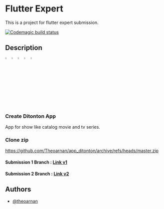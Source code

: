# Flutter Expert
This is a project for flutter expert submission.

[![Codemagic build status](https://api.codemagic.io/apps/64799dd8ed0d544961dd09ba/64799dd8ed0d544961dd09b9/status_badge.svg)](https://codemagic.io/apps/64799dd8ed0d544961dd09ba/64799dd8ed0d544961dd09b9/latest_build)

## Description
<img src="https://cdn-icons-png.flaticon.com/512/541/541415.png"  width="4%" height="4%"><img src="https://cdn-icons-png.flaticon.com/512/541/541415.png"  width="4%" height="4%"><img src="https://cdn-icons-png.flaticon.com/512/541/541415.png"  width="4%" height="4%"><img src="https://cdn-icons-png.flaticon.com/512/541/541415.png"  width="4%" height="4%"><img src="https://cdn-icons-png.flaticon.com/512/541/541415.png"  width="4%" height="4%">

### Create Ditonton App
App for show like catalog movie and tv series.

### Clone zip
https://github.com/Theoarnan/app_ditonton/archive/refs/heads/master.zip
#### Submission 1 Branch : [Link v1](https://github.com/Theoarnan/app_ditonton/tree/feature/submission_1_add_tv_series)
#### Submission 2 Branch : [Link v2](https://github.com/Theoarnan/app_ditonton/tree/feature/submission_2)

## Authors
- [@theoarnan](https://www.github.com/theoarnan)

